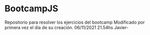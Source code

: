 # BootcampJS
Repositorio para resolver los ejercicios del bootcamp
Modificado por primera vez el día de su creación. 06/11/2021 21.54hs
Javier-

